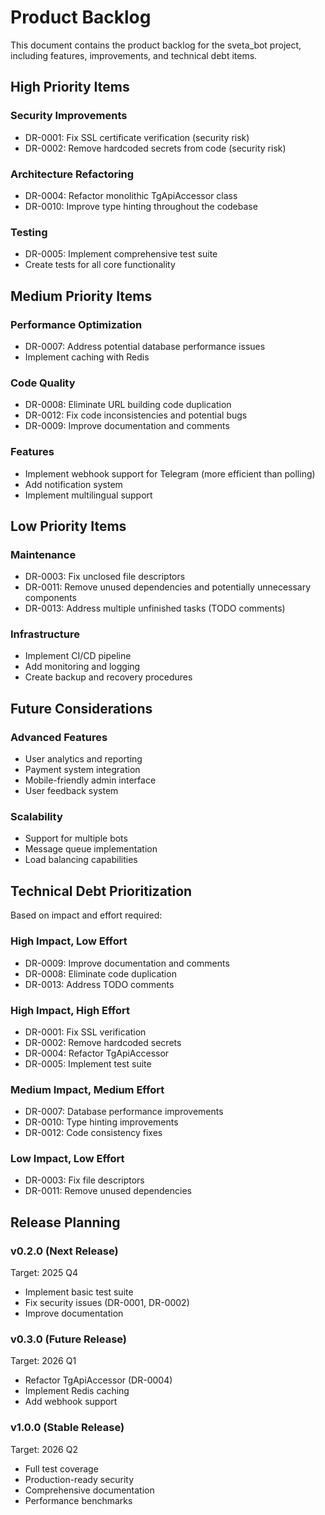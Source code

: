 # Product Backlog

This document contains the product backlog for the sveta_bot project, including features, improvements, and technical debt items.

## High Priority Items

### Security Improvements
- DR-0001: Fix SSL certificate verification (security risk)
- DR-0002: Remove hardcoded secrets from code (security risk)

### Architecture Refactoring
- DR-0004: Refactor monolithic TgApiAccessor class
- DR-0010: Improve type hinting throughout the codebase

### Testing
- DR-0005: Implement comprehensive test suite
- Create tests for all core functionality

## Medium Priority Items

### Performance Optimization
- DR-0007: Address potential database performance issues
- Implement caching with Redis

### Code Quality
- DR-0008: Eliminate URL building code duplication
- DR-0012: Fix code inconsistencies and potential bugs
- DR-0009: Improve documentation and comments

### Features
- Implement webhook support for Telegram (more efficient than polling)
- Add notification system
- Implement multilingual support

## Low Priority Items

### Maintenance
- DR-0003: Fix unclosed file descriptors
- DR-0011: Remove unused dependencies and potentially unnecessary components
- DR-0013: Address multiple unfinished tasks (TODO comments)

### Infrastructure
- Implement CI/CD pipeline
- Add monitoring and logging
- Create backup and recovery procedures

## Future Considerations

### Advanced Features
- User analytics and reporting
- Payment system integration
- Mobile-friendly admin interface
- User feedback system

### Scalability
- Support for multiple bots
- Message queue implementation
- Load balancing capabilities

## Technical Debt Prioritization

Based on impact and effort required:

### High Impact, Low Effort
- DR-0009: Improve documentation and comments
- DR-0008: Eliminate code duplication
- DR-0013: Address TODO comments

### High Impact, High Effort
- DR-0001: Fix SSL verification
- DR-0002: Remove hardcoded secrets
- DR-0004: Refactor TgApiAccessor
- DR-0005: Implement test suite

### Medium Impact, Medium Effort
- DR-0007: Database performance improvements
- DR-0010: Type hinting improvements
- DR-0012: Code consistency fixes

### Low Impact, Low Effort
- DR-0003: Fix file descriptors
- DR-0011: Remove unused dependencies

## Release Planning

### v0.2.0 (Next Release)
Target: 2025 Q4
- Implement basic test suite
- Fix security issues (DR-0001, DR-0002)
- Improve documentation

### v0.3.0 (Future Release)
Target: 2026 Q1
- Refactor TgApiAccessor (DR-0004)
- Implement Redis caching
- Add webhook support

### v1.0.0 (Stable Release)
Target: 2026 Q2
- Full test coverage
- Production-ready security
- Comprehensive documentation
- Performance benchmarks